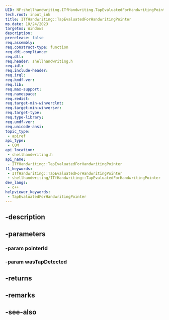 ```yaml
---
UID: NF:shellhandwriting.ITfHandwriting.TapEvaluatedForHandwritingPointer
tech.root: input_ink
title: ITfHandwriting::TapEvaluatedForHandwritingPointer
ms.date: 10/24/2023
targetos: Windows
description: 
prerelease: false
req.assembly: 
req.construct-type: function
req.ddi-compliance: 
req.dll: 
req.header: shellhandwriting.h
req.idl: 
req.include-header: 
req.irql: 
req.kmdf-ver: 
req.lib: 
req.max-support: 
req.namespace: 
req.redist: 
req.target-min-winverclnt: 
req.target-min-winversvr: 
req.target-type: 
req.type-library: 
req.umdf-ver: 
req.unicode-ansi: 
topic_type:
 - apiref
api_type:
 - COM
api_location:
 - shellhandwriting.h
api_name:
 - ITfHandwriting::TapEvaluatedForHandwritingPointer
f1_keywords:
 - ITfHandwriting::TapEvaluatedForHandwritingPointer
 - shellhandwriting/ITfHandwriting::TapEvaluatedForHandwritingPointer
dev_langs:
 - c++
helpviewer_keywords:
 - TapEvaluatedForHandwritingPointer
---
```


## -description

## -parameters

### -param pointerId

### -param wasTapDetected

## -returns

## -remarks

## -see-also

